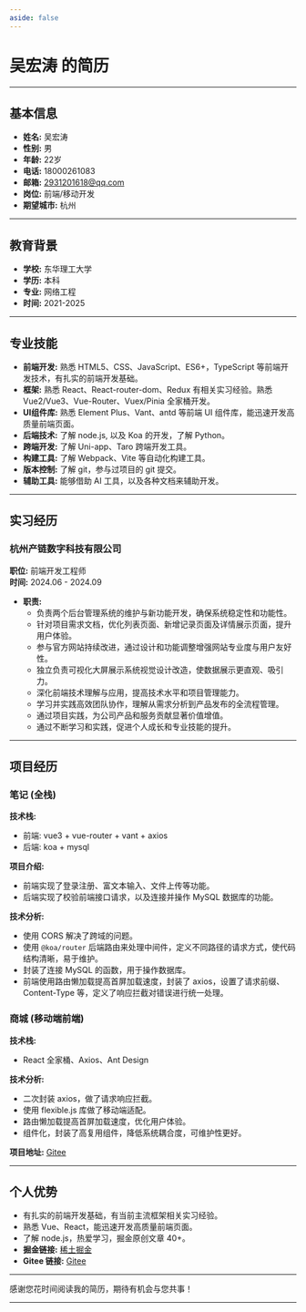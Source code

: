 ```yaml
---
aside: false
---
```


# 吴宏涛 的简历


---

## 基本信息

- **姓名:** 吴宏涛
- **性别:** 男
- **年龄:** 22岁
- **电话:** 18000261083
- **邮箱:** 2931201618@qq.com
- **岗位:** 前端/移动开发
- **期望城市:** 杭州

---

## 教育背景

- **学校:** 东华理工大学
- **学历:** 本科
- **专业:** 网络工程
- **时间:** 2021-2025

---

## 专业技能

- **前端开发:** 熟悉 HTML5、CSS、JavaScript、ES6+，TypeScript 等前端开发技术，有扎实的前端开发基础。
- **框架:** 熟悉 React、React-router-dom、Redux 有相关实习经验。熟悉 Vue2/Vue3、Vue-Router、Vuex/Pinia 全家桶开发。
- **UI组件库:** 熟悉 Element Plus、Vant、antd 等前端 UI 组件库，能迅速开发高质量前端页面。
- **后端技术:** 了解 node.js, 以及 Koa 的开发，了解 Python。
- **跨端开发:** 了解 Uni-app、Taro 跨端开发工具。
- **构建工具:** 了解 Webpack、Vite 等自动化构建工具。
- **版本控制:** 了解 git，参与过项目的 git 提交。
- **辅助工具:** 能够借助 AI 工具，以及各种文档来辅助开发。

---

## 实习经历

### 杭州产链数字科技有限公司
**职位:** 前端开发工程师  
**时间:** 2024.06 - 2024.09

- **职责:**
  - 负责两个后台管理系统的维护与新功能开发，确保系统稳定性和功能性。
  - 针对项目需求文档，优化列表页面、新增记录页面及详情展示页面，提升用户体验。
  - 参与官方网站持续改进，通过设计和功能调整增强网站专业度与用户友好性。
  - 独立负责可视化大屏展示系统视觉设计改造，使数据展示更直观、吸引力。
  - 深化前端技术理解与应用，提高技术水平和项目管理能力。
  - 学习并实践高效团队协作，理解从需求分析到产品发布的全流程管理。
  - 通过项目实践，为公司产品和服务贡献显著价值增值。
  - 通过不断学习和实践，促进个人成长和专业技能的提升。

---

## 项目经历

### 笔记 (全栈)
**技术栈:**
- 前端: vue3 + vue-router + vant + axios
- 后端: koa + mysql

**项目介绍:**
- 前端实现了登录注册、富文本输入、文件上传等功能。
- 后端实现了校验前端接口请求，以及连接并操作 MySQL 数据库的功能。

**技术分析:**
- 使用 CORS 解决了跨域的问题。
- 使用 `@koa/router` 后端路由来处理中间件，定义不同路径的请求方式，使代码结构清晰，易于维护。
- 封装了连接 MySQL 的函数，用于操作数据库。
- 前端使用路由懒加载提高首屏加载速度，封装了 axios，设置了请求前缀、Content-Type 等，定义了响应拦截对错误进行统一处理。

### 商城 (移动端前端)
**技术栈:**
- React 全家桶、Axios、Ant Design

**技术分析:**
- 二次封装 axios，做了请求响应拦截。
- 使用 flexible.js 库做了移动端适配。
- 路由懒加载提高首屏加载速度，优化用户体验。
- 组件化，封装了高复用组件，降低系统耦合度，可维护性更好。

**项目地址:** [Gitee](https://gitee.com/wht020123/code-space/tree/master/React系列/project/NewBee)

---

## 个人优势

- 有扎实的前端开发基础，有当前主流框架相关实习经验。
- 熟悉 Vue、React，能迅速开发高质量前端页面。
- 了解 node.js，热爱学习，掘金原创文章 40+。
- **掘金链接:** [稀土掘金](https://juejin.cn/user/539188985335027)
- **Gitee 链接:** [Gitee](https://gitee.com/wht020123)

---

感谢您花时间阅读我的简历，期待有机会与您共事！

---